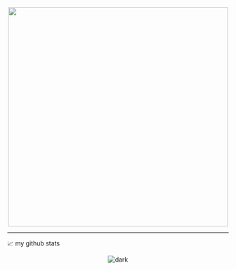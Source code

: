 <div id="header" align="center">
  <img src="https://ne-kurim.ru/forum/attachments/kot-pechataet-gif.1251955/" width="500"/>
</div>

---

📈 my github stats

<p align="center"> <img src="https://github-readme-stats.vercel.app/api?username=Anstice23&show_icons=true&theme=gotham" alt="dark" />
